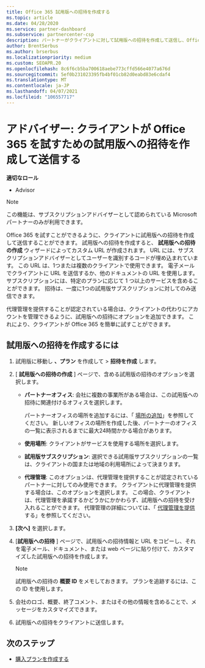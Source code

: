 ```yaml
---
title: Office 365 試用版への招待を作成する
ms.topic: article
ms.date: 04/28/2020
ms.service: partner-dashboard
ms.subservice: partnercenter-csp
description: パートナーがクライアントに対して試用版への招待を作成して送信し、Office 365 を試す方法について説明します。 パートナーは、承認されたサブスクリプションアドバイザーです。
author: BrentSerbus
ms.author: brserbus
ms.localizationpriority: medium
ms.custom: SEOAPR.20
ms.openlocfilehash: 8c6f6cb5ba700618aebe773cffd566e4077a676d
ms.sourcegitcommit: 5ef0b231023395fb4bf01cb82d0eabd83e6cdaf4
ms.translationtype: MT
ms.contentlocale: ja-JP
ms.lasthandoff: 04/07/2021
ms.locfileid: "106557717"
---
```

# <a name="advisors-create-and-send-a-trial-invitation-for-clients-to-try-office-365"></a>アドバイザー: クライアントが Office 365 を試すための試用版への招待を作成して送信する


**適切なロール**

- Advisor

> [!NOTE]
> この機能は、サブスクリプションアドバイザーとして認められている Microsoft パートナーのみが利用できます。

Office 365 を試すことができるように、クライアントに試用版への招待を作成して送信することができます。 試用版への招待を作成すると、 **試用版への招待の作成** ウィザードによってカスタム URL が作成されます。 URL には、サブスクリプションアドバイザーとしてユーザーを識別するコードが埋め込まれています。 この URL は、1つまたは複数のクライアントで使用できます。 電子メールでクライアントに URL を送信するか、他のドキュメントの URL を使用します。 サブスクリプションには、特定のプランに応じて 1 つ以上のサービスを含めることができます。 招待は、一度に1つの試用版サブスクリプションに対してのみ送信できます。

代理管理を提供することが認定されている場合は、クライアントの代わりにアカウントを管理できるように、試用版への招待にオプションを追加できます。 これにより、クライアントが Office 365 を簡単に試すことができます。

## <a name="to-create-a-trial-invitation"></a>試用版への招待を作成するには

1. 試用版に移動し **、プラン** を作成して  >  **招待を作成** します。

2. [ **試用版への招待の作成** ] ページで、含める試用版の招待のオプションを選択します。

    - **パートナーオフィス**: 会社に複数の事業所がある場合は、この試用版への招待に関連付けるオフィスを選択します。

        パートナーオフィスの場所を追加するには、「 [場所の追加](manage-locations.md)」を参照してください。 新しいオフィスの場所を作成した後、パートナーのオフィスの一覧に表示されるまでに最大24時間かかる場合があります。

    - **使用場所**: クライアントがサービスを使用する場所を選択します。
    - **試用版サブスクリプション**: 選択できる試用版サブスクリプションの一覧は、クライアントの国または地域の利用場所によって決まります。
    - **代理管理**: このオプションは、代理管理を提供することが認定されているパートナーに対してのみ使用できます。 クライアントに代理管理を提供する場合は、このオプションを選択します。 この場合、クライアントは、代理管理を承諾するかどうかにかかわらず、試用版への招待を受け入れることができます。 代理管理の詳細については、「 [代理管理を提供](customers-revoke-admin-privileges.md)する」を参照してください。

3. **[次へ]** を選択します。

4. [**試用版への招待** ] ページで、試用版への招待情報と URL をコピーし、それを電子メール、ドキュメント、または web ページに貼り付けて、カスタマイズした試用版への招待を作成します。

    > [!NOTE]
    > 試用版への招待の **概要 ID** をメモしておきます。 プランを追跡するには、この ID を使用します。

5. 会社のロゴ、概要、終了コメント、またはその他の情報を含めることで、メッセージをカスタマイズできます。

6. 試用版への招待をクライアントに送信します。

## <a name="next-steps"></a>次のステップ

- [購入プランを作成する](advisor-create-a-purchase-offer.md)
